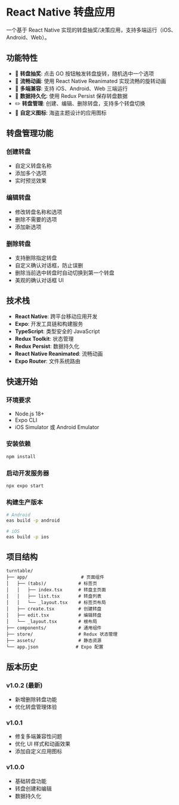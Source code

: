 # React Native 转盘应用

一个基于 React Native 实现的转盘抽奖/决策应用，支持多端运行（iOS、Android、Web）。

## 功能特性

- 🎯 **转盘抽奖**: 点击 GO 按钮触发转盘旋转，随机选中一个选项
- 🎨 **流畅动画**: 使用 React Native Reanimated 实现流畅的旋转动画
- 📱 **多端兼容**: 支持 iOS、Android、Web 三端运行
- 💾 **数据持久化**: 使用 Redux Persist 保存转盘数据
- ✏️ **转盘管理**: 创建、编辑、删除转盘，支持多个转盘切换
- 🎨 **自定义图标**: 海盗主题设计的应用图标

## 转盘管理功能

### 创建转盘

- 自定义转盘名称
- 添加多个选项
- 实时预览效果

### 编辑转盘

- 修改转盘名称和选项
- 删除不需要的选项
- 添加新选项

### 删除转盘

- 支持删除指定转盘
- 自定义确认对话框，防止误删
- 删除当前选中转盘时自动切换到第一个转盘
- 美观的确认对话框 UI

## 技术栈

- **React Native**: 跨平台移动应用开发
- **Expo**: 开发工具链和构建服务
- **TypeScript**: 类型安全的 JavaScript
- **Redux Toolkit**: 状态管理
- **Redux Persist**: 数据持久化
- **React Native Reanimated**: 流畅动画
- **Expo Router**: 文件系统路由

## 快速开始

### 环境要求

- Node.js 18+
- Expo CLI
- iOS Simulator 或 Android Emulator

### 安装依赖

```bash
npm install
```

### 启动开发服务器

```bash
npx expo start
```

### 构建生产版本

```bash
# Android
eas build -p android

# iOS
eas build -p ios
```

## 项目结构

```
turntable/
├── app/                    # 页面组件
│   ├── (tabs)/            # 标签页
│   │   ├── index.tsx      # 转盘主页面
│   │   ├── list.tsx       # 转盘列表
│   │   └── _layout.tsx    # 标签页布局
│   ├── create.tsx         # 创建转盘
│   ├── edit.tsx           # 编辑转盘
│   └── _layout.tsx        # 根布局
├── components/            # 通用组件
├── store/                 # Redux 状态管理
├── assets/                # 静态资源
└── app.json              # Expo 配置
```

## 版本历史

### v1.0.2 (最新)

- 新增删除转盘功能
- 优化转盘管理体验

### v1.0.1

- 修复多端兼容性问题
- 优化 UI 样式和动画效果
- 添加自定义应用图标

### v1.0.0

- 基础转盘功能
- 转盘创建和编辑
- 数据持久化
